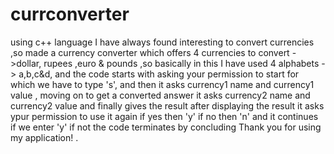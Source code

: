 # currconverter
using c++ language I have always found interesting to convert currencies ,so made a currency converter which offers 4 currencies to convert ->dollar, rupees ,euro & pounds ,so basically in this I have used 4 alphabets -> a,b,c&d, and the code starts with asking your permission to start for which we have to type 's', and then it asks currency1 name and currency1 value , moving on to get a converted answer it asks currency2 name and currency2 value and finally gives the result after displaying the result it asks ypur permission to use it again if yes then 'y' if no then 'n' and it continues if we enter 'y' if not the code terminates by concluding Thank you for using my application! .
